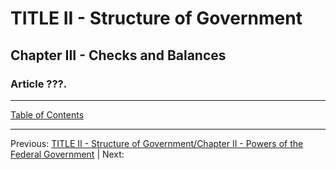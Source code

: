 # TITLE II - Structure of Government

## Chapter III - Checks and Balances

### Article ???. 

---

[Table of Contents](TABLE_OF_CONTENTS.md)

---
Previous: [TITLE II - Structure of Government/Chapter II - Powers of the Federal Government](TITLE_2_CH_2.md) | Next: 
